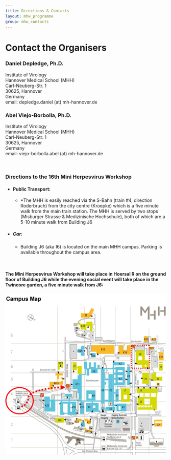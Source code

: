 ```yaml
---
title: Directions & Contacts
layout: mhw_programme
group: mhw_contacts
---
```


# Contact the Organisers


<div class="row">
	
<div class="col-md-4">
	
  ### Daniel Depledge, Ph.D.
  Institute of Virology<br>
  Hannover Medical School (MHH)<br>
  Carl-Neuberg-Str. 1<br>
  30625, Hannover<br>
  Germany<br>
  email: depledge.daniel (at) mh-hannover.de<br>
	
</div>

<div class="col-md-4">
	
  ### Abel Viejo-Borbolla, Ph.D.
  Institute of Virology<br>
  Hannover Medical School (MHH)<br>
  Carl-Neuberg-Str. 1<br>
  30625, Hannover<br>
  Germany<br>
  email: viejo-borbolla.abel (at) mh-hannover.de<br>
	
</div>
	
</div>

<br />

### Directions to the 16th Mini Herpesvirus Workshop
* #### Public Transport:
  * *The MHH is easily reached via the S-Bahn (train #4, direction Roderbruch) from the city centre (Kroepke) which is a five minute walk from the main train station. The MHH is served by two stops (Misburger Strasse & Medizinische Hochschule), both of which are a 5-10 minute walk from Building J6
* ##### Car:
  * Building J6 (aka I6) is located on the main MHH campus. Parking is available throughout the campus area.

<br />

#### The Mini Herpesvirus Workshop will take place in Hoersal R on the ground floor of Building J6 while the evening social event will take place in the Twincore garden, a five minute walk from J6:
<img class="img-fluid" src="/static/img/mhh_campus_map.jpg" alt="Map of the MHH">

